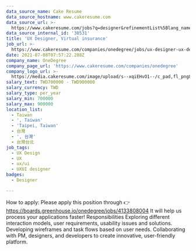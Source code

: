 ```yaml
---
data_source_name: Cake Resume
data_source_hostname: www.cakeresume.com
data_source_url: >-
  https://www.cakeresume.com/jobs?q=designer&refinementList%5Blang_name%5D%5B0%5D=English&refinementList%5Bsalary_type%5D=per_year
data_source_internal_id: '30531'
title: 'UX Designer, Virtual insurance'
job_url: >-
  https://www.cakeresume.com/companies/onedegree/jobs/ux-designer-ux-designer-b2b-product
date: 2021-07-08T07:57:22.288Z
company_name: OneDegree
company_page_url: 'https://www.cakeresume.com/companies/onedegree'
company_logo_url: >-
  https://media.cakeresume.com/image/upload/s--xqiEHvO1--/c_pad,fl_png8,h_200,w_200/v1578296147/zhabcskfo2ifv72dmwtx.png
salary_text: TWD700000 - TWD900000
salary_currency: TWD
salary_type: per_year
salary_min: 700000
salary_max: 900000
location_list:
  - Taiwan
  - ', Taiwan'
  - 'Taipei, Taiwan'
  - 台灣
  - ', 台灣'
  - 台灣台北
job_tags:
  - UX Design
  - UX
  - ux/ui
  - UXUI designer
badges:
  - Designer

---
```


How to apply: Please apply this position through 👉 https://boards.greenhouse.io/onedegree/jobs/4133808004 It will help us process your applications faster! Responsibilities Exploring different interaction models, user requirements, usability issues and solutions. Developing wireframes and task flows based on user needs. Collaborating with PM, designers, and developers to create innovative, user-friendly platform.